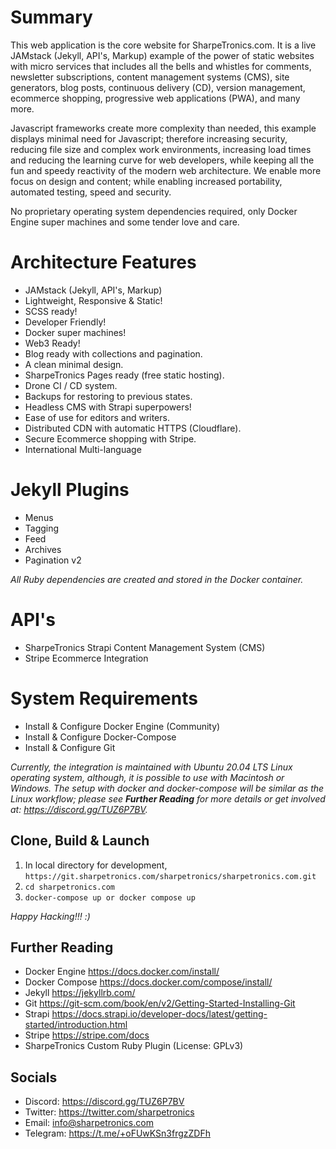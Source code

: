 # Summary
This web application is the core website for SharpeTronics.com. It is a live JAMstack (Jekyll, API's, Markup) example of the power of static websites with micro services that includes all the bells and whistles for comments, newsletter subscriptions, content management systems (CMS), site generators, blog posts, continuous delivery (CD), version management, ecommerce shopping, progressive web applications (PWA), and many more.

Javascript frameworks create more complexity than needed, this example displays minimal need for Javascript; therefore increasing security, reducing file size and complex work environments, increasing load times and reducing the learning curve for web developers, while keeping all the fun and speedy reactivity of the modern web architecture. We enable more focus on design and content; while enabling increased portability, automated testing, speed and security.

No proprietary operating system dependencies required, only Docker Engine super machines and some tender love and care.

# Architecture Features
* JAMstack (Jekyll, API's, Markup)
* Lightweight, Responsive & Static!
* SCSS ready!
* Developer Friendly!
* Docker super machines!
* Web3 Ready!
* Blog ready with collections and pagination.
* A clean minimal design.
* SharpeTronics Pages ready (free static hosting).
* Drone CI / CD system.
* Backups for restoring to previous states.
* Headless CMS with Strapi superpowers!
* Ease of use for editors and writers.
* Distributed CDN with automatic HTTPS (Cloudflare).
* Secure Ecommerce shopping with Stripe.
* International Multi-language

# Jekyll Plugins
* Menus
* Tagging
* Feed
* Archives
* Pagination v2

*All Ruby dependencies are created and stored in the Docker container.*

# API's
* SharpeTronics Strapi Content Management System (CMS)
* Stripe Ecommerce Integration

# System Requirements
* Install & Configure Docker Engine (Community)
* Install & Configure Docker-Compose
* Install & Configure Git

*Currently, the integration is maintained with Ubuntu 20.04 LTS Linux operating system, although, it is possible to use with Macintosh or Windows. The setup with docker and docker-compose will be similar as the Linux workflow; please see **Further Reading** for more details or get involved at: https://discord.gg/TUZ6P7BV.*

## Clone, Build & Launch
1. In local directory for development, ```https://git.sharpetronics.com/sharpetronics/sharpetronics.com.git```
2. ```cd sharpetronics.com```
3. ```docker-compose up or docker compose up```

*Happy Hacking!!! :)*

## Further Reading
* Docker Engine https://docs.docker.com/install/
* Docker Compose https://docs.docker.com/compose/install/
* Jekyll https://jekyllrb.com/
* Git https://git-scm.com/book/en/v2/Getting-Started-Installing-Git
* Strapi https://docs.strapi.io/developer-docs/latest/getting-started/introduction.html
* Stripe https://stripe.com/docs
* SharpeTronics Custom Ruby Plugin (License: GPLv3)

## Socials
* Discord: https://discord.gg/TUZ6P7BV
* Twitter: https://twitter.com/sharpetronics
* Email: info@sharpetronics.com
* Telegram: https://t.me/+oFUwKSn3frgzZDFh
